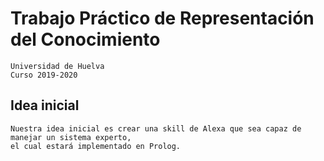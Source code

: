 #   Trabajo Práctico de Representación del Conocimiento
    Universidad de Huelva
    Curso 2019-2020

##  Idea inicial
    Nuestra idea inicial es crear una skill de Alexa que sea capaz de manejar un sistema experto,
    el cual estará implementado en Prolog.    